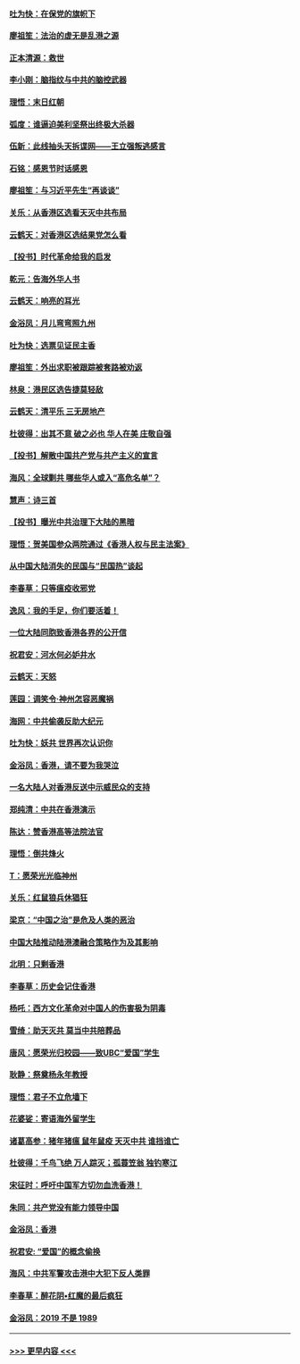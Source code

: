 #### [吐为快：在保党的旗帜下](../pages/nsc993/n11691188.md?t=12010201) 
#### [廖祖笙：法治的虚无是乱港之源](../pages/nsc993/n11690605.md?t=12010201) 
#### [正本清源：救世](../pages/nsc993/n11689134.md?t=12010201) 
#### [李小刚：脑指纹与中共的脑控武器](../pages/nsc993/n11688900.md?t=12010201) 
#### [理悟：末日红朝](../pages/nsc993/n11688829.md?t=12010201) 
#### [弧度：谁逼迫美利坚祭出终极大杀器](../pages/nsc993/n11688735.md?t=12010201) 
#### [伍新：此线抽头天拆谍网——王立强叛逃感言](../pages/nsc993/n11687981.md?t=12010201) 
#### [石铭：感恩节时话感恩](../pages/nsc993/n11687568.md?t=12010201) 
#### [廖祖笙：与习近平先生“再谈谈”](../pages/nsc993/n11687005.md?t=12010201) 
#### [关乐：从香港区选看天灭中共布局](../pages/nsc993/n11686647.md?t=12010201) 
#### [云鹤天：对香港区选结果党怎么看](../pages/nsc993/n11686216.md?t=12010201) 
#### [【投书】时代革命给我的启发](../pages/nsc993/n11684287.md?t=12010201) 
#### [乾元：告海外华人书](../pages/nsc993/n11684044.md?t=12010201) 
#### [云鹤天：响亮的耳光](../pages/nsc993/n11684254.md?t=12010201) 
#### [金浴凤：月儿弯弯照九州](../pages/nsc993/n11684231.md?t=12010201) 
#### [吐为快：选票见证民主香](../pages/nsc993/n11684206.md?t=12010201) 
#### [廖祖笙：外出求职被跟踪被套路被劝返](../pages/nsc993/n11683874.md?t=12010201) 
#### [林泉：港民区选告捷莫轻敌](../pages/nsc993/n11683930.md?t=12010201) 
#### [云鹤天：清平乐 三无房地产](../pages/nsc993/n11681521.md?t=12010201) 
#### [杜彼得：出其不意 破之必也 华人在美 庄敬自强](../pages/nsc993/n11679554.md?t=12010201) 
#### [【投书】解散中国共产党与共产主义的宣言](../pages/nsc993/n11679177.md?t=12010201) 
#### [海风：全球剿共 哪些华人或入“高危名单”？](../pages/nsc993/n11678617.md?t=12010201) 
#### [慧声：诗三首](../pages/nsc993/n11678848.md?t=12010201) 
#### [【投书】曝光中共治理下大陆的黑暗](../pages/nsc993/n11678674.md?t=12010201) 
#### [理悟：贺美国参众两院通过《香港人权与民主法案》](../pages/nsc993/n11678104.md?t=12010201) 
#### [从中国大陆消失的民国与“民国热”谈起](../pages/nsc993/n11678075.md?t=12010201) 
#### [李春草：只等瘟疫收邪党](../pages/nsc993/n11677308.md?t=12010201) 
#### [逸风：我的手足，你们要活着！](../pages/nsc993/n11676352.md?t=12010201) 
#### [一位大陆同胞致香港各界的公开信](../pages/nsc993/n11675761.md?t=12010201) 
#### [祝君安：河水何必妒井水](../pages/nsc993/n11675746.md?t=12010201) 
#### [云鹤天：天怒](../pages/nsc993/n11675718.md?t=12010201) 
#### [莲园：调笑令‧神州怎容恶魔祸](../pages/nsc993/n11675648.md?t=12010201) 
#### [海网：中共偷袭反助大纪元](../pages/nsc993/n11673515.md?t=12010201) 
#### [吐为快：妖共 世界再次认识你](../pages/nsc993/n11673506.md?t=12010201) 
#### [金浴凤：香港，请不要为我哭泣](../pages/nsc993/n11673248.md?t=12010201) 
#### [一名大陆人对香港反送中示威民众的支持](../pages/nsc993/n11672615.md?t=12010201) 
#### [郑纯清：中共在香港演示](../pages/nsc993/n11670539.md?t=12010201) 
#### [陈达：赞香港高等法院法官](../pages/nsc993/n11669542.md?t=12010201) 
#### [理悟：倒共烽火](../pages/nsc993/n11668844.md?t=12010201) 
#### [T：愿荣光光临神州](../pages/nsc993/n11668421.md?t=12010201) 
#### [关乐：红鼠狼兵休猖狂](../pages/nsc993/n11668378.md?t=12010201) 
#### [梁京：“中国之治”是危及人类的恶治](../pages/nsc993/n11668328.md?t=12010201) 
#### [中国大陆推动陆港澳融合策略作为及其影响](../pages/nsc993/n11668157.md?t=12010201) 
#### [北明：只剩香港](../pages/nsc993/n11668002.md?t=12010201) 
#### [李春草：历史会记住香港](../pages/nsc993/n11667927.md?t=12010201) 
#### [杨吒：西方文化革命对中国人的伤害极为阴毒](../pages/nsc993/n11664521.md?t=12010201) 
#### [雪绮：助天灭共 莫当中共陪葬品](../pages/nsc993/n11662650.md?t=12010201) 
#### [唐风：愿荣光归校园——致UBC“爱国”学生](../pages/nsc993/n11662194.md?t=12010201) 
#### [耿静：祭奠杨永年教授](../pages/nsc993/n11662514.md?t=12010201) 
#### [理悟：君子不立危墙下](../pages/nsc993/n11662172.md?t=12010201) 
#### [花婆娑：寄语海外留学生](../pages/nsc993/n11662121.md?t=12010201) 
#### [诸葛高参：猪年猪瘟 鼠年鼠疫 天灭中共 谁挡谁亡](../pages/nsc993/n11661980.md?t=12010201) 
#### [杜彼得：千鸟飞绝 万人踪灭；孤蓑笠翁 独钓寒江](../pages/nsc993/n11661170.md?t=12010201) 
#### [宋征时：呼吁中国军方切勿血洗香港！](../pages/nsc993/n11415318.md?t=12010201) 
#### [朱同：共产党没有能力领导中国](../pages/nsc993/n11660421.md?t=12010201) 
#### [金浴凤：香港](../pages/nsc993/n11660419.md?t=12010201) 
#### [祝君安: “爱国”的概念偷换](../pages/nsc993/n11659706.md?t=12010201) 
#### [海风：中共军警攻击港中大犯下反人类罪](../pages/nsc993/n11659632.md?t=12010201) 
#### [李春草：醉花阴•红魔的最后疯狂](../pages/nsc993/n11659287.md?t=12010201) 
#### [金浴凤：2019 不是 1989](../pages/nsc993/n11657663.md?t=12010201) 

----
#### [ >>> 更早内容 <<< ](../indexes/nsc993-earlier.md)
